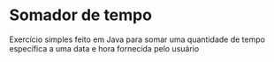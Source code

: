 # Somador de tempo

Exercício simples feito em Java para somar uma quantidade de tempo específica a uma data e hora fornecida pelo usuário
